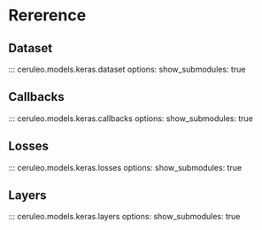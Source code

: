 # Rererence

## Dataset 

::: ceruleo.models.keras.dataset
    options:
        show_submodules: true

## Callbacks

::: ceruleo.models.keras.callbacks
    options:
        show_submodules: true

## Losses

::: ceruleo.models.keras.losses
    options:
        show_submodules: true

## Layers

::: ceruleo.models.keras.layers
    options:
        show_submodules: true


